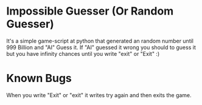 # Impossible Guesser (Or Random Guesser)
It's a simple game-script at python that generated an random number until 999 Billion and "AI" Guess it. If "AI" guessed it wrong you should to guess it but you have infinity chances until you write "exit" or "Exit" :)

# Known Bugs
When you write "Exit" or "exit" it writes try again and then exits the game.
